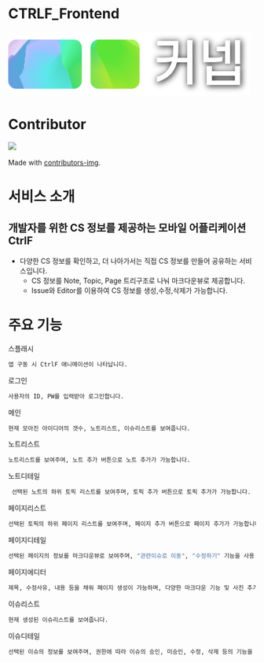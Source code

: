 # CTRLF_Frontend
![Ctrlf_Logo](/public/images/LOGO.png)

# Contributor
<a href="https://github.com/ThinLineIT/CtrlF_Frontend/graphs/contributors">
  <img src="https://contrib.rocks/image?repo=ThinLineIT/CtrlF_Frontend" />
</a>

Made with [contributors-img](https://contrib.rocks).

# 서비스 소개
개발자를 위한 CS 정보를 제공하는 모바일 어플리케이션 CtrlF
---
- 다양한 CS 정보를 확인하고, 더 나아가서는 직접 CS 정보를 만들어 공유하는 서비스입니다.
  *  CS 정보를 Note, Topic, Page 트리구조로 나눠 마크다운뷰로 제공합니다.
  * Issue와 Editor를 이용하여 CS 정보를 생성,수정,삭제가 가능합니다.

# 주요 기능
스플래시
```bash
앱 구동 시 CtrlF 애니메이션이 나타납니다.
```

로그인
```bash
사용자의 ID, PW를 입력받아 로그인합니다.
```

메인
```bash
현재 모아진 아이디어의 갯수, 노트리스트, 이슈리스트를 보여줍니다.
```

노트리스트
```bash
노트리스트를 보여주며, 노트 추가 버튼으로 노트 추가가 가능합니다.
```

노트디테일
```bash
 선택된 노트의 하위 토픽 리스트를 보여주며, 토픽 추가 버튼으로 토픽 추가가 가능합니다.
```

페이지리스트
```bash
선택된 토픽의 하위 페이지 리스트를 보여주며, 페이지 추가 버튼으로 페이지 추가가 가능합니다.
```

페이지디테일
```bash
선택된 페이지의 정보를 마크다운뷰로 보여주며, "관련이슈로 이동", "수정하기" 기능을 사용 가능합니다.
```

페이지에디터
```bash
제목, 수정사유, 내용 등을 채워 페이지 생성이 가능하며, 다양한 마크다운 기능 및 사진 추가, 마크다운 프리뷰을 지원합니다.
```

이슈리스트
```bash
현재 생성된 이슈리스트를 보여줍니다.
```

이슈디테일
```bash
선택된 이슈의 정보를 보여주며, 권한에 따라 이슈의 승인, 미승인, 수정, 삭제 등의 기능을 사용 가능합니다.
```

